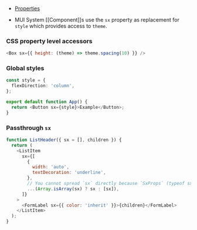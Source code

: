 - [Properties](https://mui.com/system/properties/)

- MUI System [[Component]]s use the `sx` property as replacement for `style` which provides access to `theme`.

### CSS property level accessors
```js
<Box sx={{ height: (theme) => theme.spacing(10) }} />
```

### Global styles
```ts
const style = {
  flexDirection: 'column',
};

export default function App() {
  return <Button sx={style}>Example</Button>;
}
```

### Passthrough  `sx`
```js
function ListHeader({ sx = [], children }) {
  return (
    <ListItem
      sx={[
        {
          width: 'auto',
          textDecoration: 'underline',
        },
        // You cannot spread `sx` directly because `SxProps` (typeof sx) can be an array.
        ...(Array.isArray(sx) ? sx : [sx]),
      ]}
    >
      <FormLabel sx={{ color: 'inherit' }}>{children}</FormLabel>
    </ListItem>
  );
}
```
